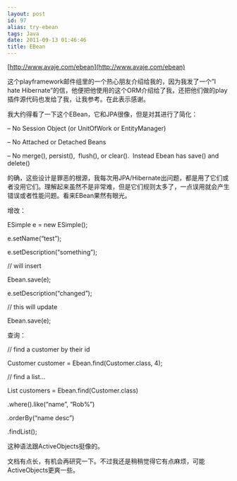 ```yaml
---
layout: post
id: 97
alias: try-ebean
tags: Java
date: 2011-09-13 01:46:46
title: EBean
---
```


[http://www.avaje.com/ebean](http://www.avaje.com/ebean)

这个playframework邮件组里的一个热心朋友介绍给我的，因为我发了一个&#8221;I hate Hibernate&#8221;的信，他便把他使用的这个ORM介绍给了我，还把他们做的play插件源代码也发给了我，让我参考。在此表示感谢。

我大约得看了一下这个EBean，它和JPA很像，但是对其进行了简化：

– No Session Object (or UnitOfWork or EntityManager)

– No Attached or Detached Beans

– No merge(), persist(),  flush(), or clear().  Instead Ebean has save() and delete()

的确，这些设计是罪恶的根源，我每次用JPA/Hibernate出问题，都是用了它们或者没用它们。理解起来虽然不是非常难，但是它们规则太多了，一点误用就会产生错误或者性能问题。看来EBean果然有眼光。<span id="more-97"></span>

增改：

ESimple e = new ESimple();

e.setName(&#8220;test&#8221;);

e.setDescription(&#8220;something&#8221;);

// will insert

Ebean.save(e);

e.setDescription(&#8220;changed&#8221;);

// this will update

Ebean.save(e);

查询：

// find a customer by their id

Customer customer = Ebean.find(Customer.class, 4);

// find a list...

List<Customer> customers = Ebean.find(Customer.class)

.where().like(&#8220;name&#8221;, &#8220;Rob%&#8221;)

.orderBy(&#8220;name desc&#8221;)

.findList();

这种语法跟ActiveObjects挺像的。

文档有点长，有机会再研究一下。不过我还是稍稍觉得它有点麻烦，可能ActiveObjects更爽一些。
